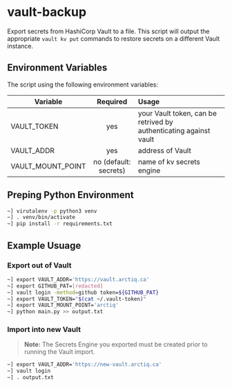 # vault-backup

Export secrets from HashiCorp Vault to a file. This script will output the appropriate `vault kv put` commands to restore secrets on a different Vault instance.

## Environment Variables

The script using the following environment variables:

| Variable           | Required              | Usage  |
| ------------------ |:---------------------:| :-----|
| VAULT_TOKEN        | yes                   | your Vault token, can be retrived by authenticating against vault |
| VAULT_ADDR         | yes                   | address of Vault |
| VAULT_MOUNT_POINT  | no (default: secrets) | name of kv secrets engine |


## Preping Python Environment

```bash
~] virutalenv -p python3 venv
~] . venv/bin/activate
~] pip install -r requirements.txt
```

## Example Usuage

### Export out of Vault
```bash
~] export VAULT_ADDR='https://vault.arctiq.ca'
~] export GITHUB_PAT=[redacted]
~] vault login -method=github token=${GITHUB_PAT}
~] export VAULT_TOKEN="$(cat ~/.vault-token)"
~] export VAULT_MOUNT_POINT='arctiq'
~] python main.py >> output.txt
```

### Import into new Vault
> **Note:** The Secrets Engine you exported must be created prior to running the Vault import. 
```bash
~] export VAULT_ADDR='https://new-vault.arctiq.ca'
~] vault login
~] . output.txt
```